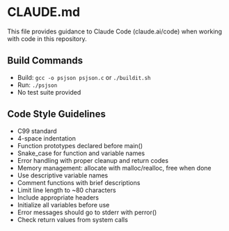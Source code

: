 # CLAUDE.md

This file provides guidance to Claude Code (claude.ai/code) when working with code in this repository.

## Build Commands
- Build: `gcc -o psjson psjson.c` or `./buildit.sh`
- Run: `./psjson`
- No test suite provided

## Code Style Guidelines
- C99 standard
- 4-space indentation
- Function prototypes declared before main()
- Snake_case for function and variable names
- Error handling with proper cleanup and return codes
- Memory management: allocate with malloc/realloc, free when done
- Use descriptive variable names
- Comment functions with brief descriptions
- Limit line length to ~80 characters
- Include appropriate headers
- Initialize all variables before use
- Error messages should go to stderr with perror()
- Check return values from system calls